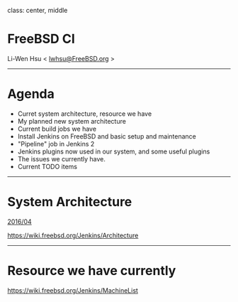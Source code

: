 class: center, middle

# FreeBSD CI

Li-Wen Hsu &lt; lwhsu@FreeBSD.org &gt;

---
# Agenda

- Curret system architecture, resource we have
- My planned new system architecture
- Current build jobs we have
- Install Jenkins on FreeBSD and basic setup and maintenance
- "Pipeline" job in Jenkins 2
- Jenkins plugins now used in our system, and some useful plugins
- The issues we currently have.
- Current TODO items

---
# System Architecture

[2016/04](https://wiki.freebsd.org/Jenkins/Architecture?action=AttachFile&do=get&target=jenkins_freebsd_org-now.png)

https://wiki.freebsd.org/Jenkins/Architecture

---
# Resource we have currently

https://wiki.freebsd.org/Jenkins/MachineList

